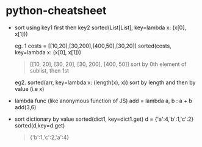 # python-cheatsheet
- sort using key1 first then key2
sorted(List[List], key=lambda x: (x[0], x[1]))

  eg. 1 costs = [[10,20],[30,200],[400,50],[30,20]]
  sorted(costs, key=lambda x: (x[0], x[1])) 
  > [[10, 20], [30, 20], [30, 200], [400, 50]]
  sort by 0th element of sublist, then 1st
  
  eg2. 
  sorted(arr, key=lambda x: (length(x), x))
  sort by length and then by value (i.e x)
  
- lambda func (like anonymous function of JS)
  add = lambda a, b : a + b
  add(3,6)
  
- sort dictionary by value
  sorted(dict1, key=dict1.get)
  d = {'a':4,'b':1,'c':2}
  sorted(d,key=d.get)
  > {'b':1,'c':2,'a':4}
